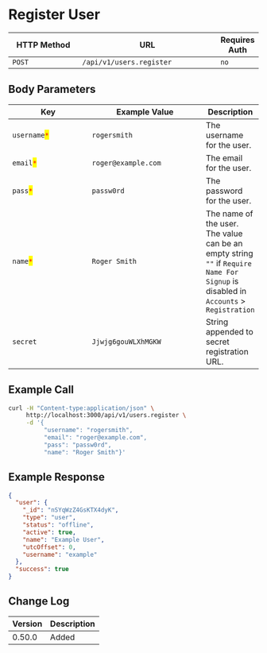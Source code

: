 # Register User

<table><thead><tr><th width="163">HTTP Method</th><th width="311">URL</th><th>Requires Auth</th></tr></thead><tbody><tr><td><code>POST</code></td><td><code>/api/v1/users.register</code></td><td><code>no</code></td></tr></tbody></table>

## Body Parameters

<table><thead><tr><th width="177">Key</th><th width="248">Example Value</th><th>Description</th></tr></thead><tbody><tr><td><code>username</code><mark style="color:red;"><code>*</code></mark></td><td><code>rogersmith</code></td><td>The username for the user.</td></tr><tr><td><code>email</code><mark style="color:red;"><code>*</code></mark></td><td><code>roger@example.com</code></td><td>The email for the user.</td></tr><tr><td><code>pass</code><mark style="color:red;"><code>*</code></mark></td><td><code>passw0rd</code></td><td>The password for the user.</td></tr><tr><td><code>name</code><mark style="color:red;"><code>*</code></mark></td><td><code>Roger Smith</code></td><td>The name of the user. <br>The value can be an empty string  <code>""</code> if <code>Require Name For Signup</code> is disabled in <code>Accounts</code> > <code>Registration</code></td></tr><tr><td><code>secret</code></td><td><code>Jjwjg6gouWLXhMGKW</code></td><td>String appended to secret registration URL.</td></tr></tbody></table>

## Example Call

```bash
curl -H "Content-type:application/json" \
     http://localhost:3000/api/v1/users.register \
     -d '{ 
          "username": "rogersmith", 
          "email": "roger@example.com", 
          "pass": "passw0rd", 
          "name": "Roger Smith"}'
```

## Example Response

```json
{
  "user": {
    "_id": "nSYqWzZ4GsKTX4dyK",
    "type": "user",
    "status": "offline",
    "active": true,
    "name": "Example User",
    "utcOffset": 0,
    "username": "example"
  },
  "success": true
}
```

## Change Log

| Version | Description |
| ------- | ----------- |
| 0.50.0  | Added       |
